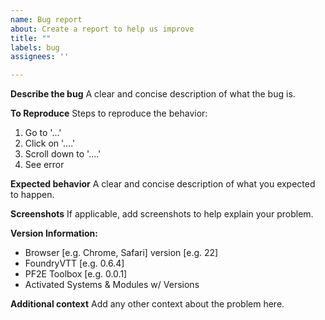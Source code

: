 ```yaml
---
name: Bug report
about: Create a report to help us improve
title: ""
labels: bug
assignees: ''

---
```


**Describe the bug**
A clear and concise description of what the bug is.

**To Reproduce**
Steps to reproduce the behavior:
1. Go to '...'
2. Click on '....'
3. Scroll down to '....'
4. See error

**Expected behavior**
A clear and concise description of what you expected to happen.

**Screenshots**
If applicable, add screenshots to help explain your problem.

**Version Information:**
 - Browser [e.g. Chrome, Safari] version [e.g. 22]
 - FoundryVTT [e.g. 0.6.4]
 - PF2E Toolbox [e.g. 0.0.1]
 - Activated Systems & Modules w/ Versions

**Additional context**
Add any other context about the problem here.
